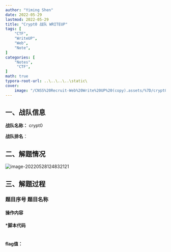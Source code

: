 ```yaml
---
author: "Yiming Shen"
date: 2022-05-29
lastmod: 2022-05-29
title: "Crypt0 战队 WRITEUP"
tags: [
    "CTF",
    "WriteUP",
    "Web",
    "Note",
]
categories: [
    "Notes",
     "CTF",
]
math: true
typora-root-url: ..\..\..\..\static\
cover:
    image: "/CNSS%20Recruit-Web%20Write%20UP%20(copy).assets/%7D/crypt0-3.png"
---
```


## 一、战队信息

**战队名称：** crypt0

**战队排名**：

## 二、解题情况

![image-20220528124832121](/CiscnWP.assets/%7D/image-20220528124832121.png)

## 三、解题过程



###  题目序号 题目名称

#### 操作内容





#### *脚本代码

```python
```



#### flag值：

```flag
```






